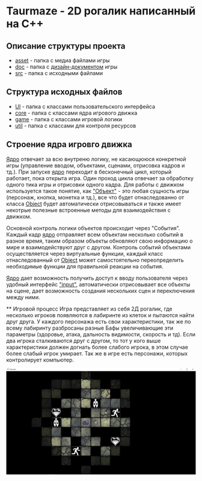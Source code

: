 # Taurmaze - 2D рогалик написанный на С++

## Описание структуры проекта
* [asset](https://github.com/DarkSoulEater/Taurmaze/tree/master/assets) - папка с медиа файлами игры 
* [doc](https://github.com/DarkSoulEater/Taurmaze/tree/master/doc) - папка с [дизайн-документом](https://github.com/DarkSoulEater/Taurmaze/blob/master/doc/game_design_document.pdf) игры
* [src](https://github.com/DarkSoulEater/Taurmaze/tree/master/src) - папка с исходными файлами

## Структура исходных файлов
* [UI](https://github.com/DarkSoulEater/Taurmaze/tree/master/src/UI) - папка с классами пользовательского интерфейса
* [core](https://github.com/DarkSoulEater/Taurmaze/tree/master/src/core) - папка с классами ядра игрового движка
* [game](https://github.com/DarkSoulEater/Taurmaze/tree/master/src/game) - папка с классами игровой логики
* [util](https://github.com/DarkSoulEater/Taurmaze/tree/master/src/util) - папка с классами для контроля ресурсов

## Строение ядра игровго движка
  [Ядро](https://github.com/DarkSoulEater/Taurmaze/blob/master/src/core/Core.h) отвечает за всю внутреню логику, не касающююся конкретной игры (управление вводом, объектами, сценами, отрисовка кадров и тд.). При запуске [ядро](https://github.com/DarkSoulEater/Taurmaze/blob/master/src/core/Core.h) переходит в бесконечный цикл, который работает, пока открыта игра. Один проход цикла отвечает за обработку одного тика игры и отрисовки одного кадра. Для работы с движком используется такое понятие, как ["Объект"](https://github.com/DarkSoulEater/Taurmaze/blob/master/src/core/Object.h) - это любая сущность игры (персонаж, кнопка, монетка и тд.), все что будет отнаследованно от класса [Object](https://github.com/DarkSoulEater/Taurmaze/blob/master/src/core/Object.h) будет автоматически отрисовываться и также имеет некотрые полезные встроенные методы для взаимодействия с движком.
  
  Основной контроль логики объектов происходит через "События". Каждый кадр [ядро](https://github.com/DarkSoulEater/Taurmaze/blob/master/src/core/Core.h) отправляет всем объектам несколько событий в разное время, таким образом объекты обновляют свою информацию о мире и взаимодействуют друг с другом. Контроль событий объектами осуществляется через виртуальные функции, каждый класс отнаследованный от [Object](https://github.com/DarkSoulEater/Taurmaze/blob/master/src/core/Object.h) может самостоятельно переопределить необходимые функции для правильной реакции на события.
  
  [Ядро](https://github.com/DarkSoulEater/Taurmaze/blob/master/src/core/Core.h) дает возможность получить доступ к вводу пользователя через удобный интерфейс ["input"](https://github.com/DarkSoulEater/Taurmaze/blob/master/src/util/input.h), автоматически отрисовывает все объекты на сцене, дает возможность создания нескольких сцен и переключения между ними.

** Игровой процесс
  Игра представляет из себя 2Д рогалик, где несколько игроков появляются в лабиринте из клеток и пытаются найти друг друга. У каждого персонажа есть свои характеристики, так же по всему лабиринту разбросаны разные Бафы увеличивающие эти параметры (здоровье, атака, дальность видимости, скорость и тд). Если два игрока сталкиваются друг с другом, то тот у кого выше характеристики должен догнать более слабого игрока, в этом случае более слабый игрок умирает. Так же в игре есть персонажи, которых контролирует компьютер. 
  
![Скриншоты](https://github.com/DarkSoulEater/Taurmaze/blob/master/doc/WF5mF5hZ1SE.jpg)
